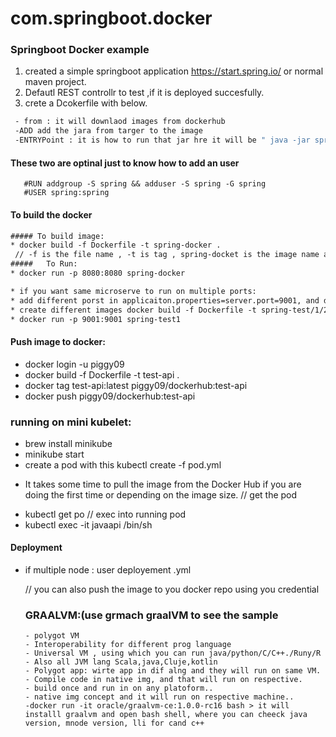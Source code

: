 # com.springboot.docker
### Springboot Docker example

1. created a simple springboot application https://start.spring.io/ or normal maven project.
2. Defautl REST controllr to test ,if it is deployed succesfully.
3. crete a Dcokerfile with below.
 ```bash
  - from : it will downlaod images from dockerhub
  -ADD add the jara from targer to the image
  -ENTRYPoint : it is how to run that jar hre it will be " java -jar spring-docker.jar"
  ```
  #### These two are optinal just to know how to add an user 
       #RUN addgroup -S spring && adduser -S spring -G spring
       #USER spring:spring
  #### To build the docker
  
  ```xml
  ##### To build image:
  * docker build -f Dockerfile -t spring-docker . 
   // -f is the file name , -t is tag , spring-docket is the image name and . is cuurnet directory where the file is
  #####   To Run:
  * docker run -p 8080:8080 spring-docker
  
  * if you want same microserve to run on multiple ports:
  * add different porst in applicaiton.properties=server.port=9001, and do mavn install.
  * create different images docker build -f Dockerfile -t spring-test/1/2/3 . 
  * docker run -p 9001:9001 spring-test1
  
   ```
   #### Push image to docker:
   * docker login -u piggy09
   * docker build -f Dockerfile -t test-api . 
   * docker tag test-api:latest piggy09/dockerhub:test-api
   * docker push piggy09/dockerhub:test-api
   
   ### running on mini kubelet:
   * brew install minikube
   * minikube start
   * create a pod with this kubectl create -f pod.yml
   - It takes some time to pull the image from the Docker Hub if you are doing the first time or depending on the image size.   // get the pod
  * kubectl get po
  // exec into running pod
   * kubectl exec -it javaapi /bin/sh

#### Deployment 
* if multiple node : user deployement .yml

  
  // you can also push the image to you docker repo using you credential
  
  ### GRAALVM:(use grmach graalVM to see the sample
  ```
  - polygot VM
  - Interoperability for different prog language
  - Universal VM , using which you can run java/python/C/C++./Runy/R
  - Also all JVM lang Scala,java,Cluje,kotlin
  - Polygot app: wirte app in dif alng and they will run on same VM.
  - Compile code in native img, and that will run on respective.
  - build once and run in on any platoform..
  - native img concept and it will run on respective machine..
  -docker run -it oracle/graalvm-ce:1.0.0-rc16 bash > it will installl graalvm and open bash shell, where you can cheeck java version, mnode version, lli for cand c++
  ```
